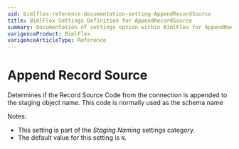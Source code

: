 ```yaml
---
uid: bimlflex-reference-documentation-setting-AppendRecordSource
title: BimlFlex Settings Definition for AppendRecordSource
summary: Documentation of settings option within BimlFlex for AppendRecordSource
varigenceProduct: BimlFlex
varigenceArticleType: Reference
---
```


# Append Record Source

Determines if the Record Source Code from the connection is appended to the staging object name. This code is normally used as the schema name

Notes:

* This setting is part of the *Staging Naming* settings category.
* The default value for this setting is `N`.